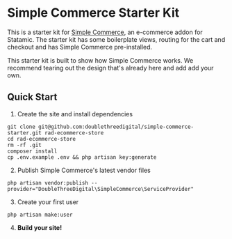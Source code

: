 # Simple Commerce Starter Kit

This is a starter kit for [Simple Commerce](https://github.com/doublethreedigital/simple-commerce), an e-commerce addon for Statamic. The starter kit has some boilerplate views, routing for the cart and checkout and has Simple Commerce pre-installed.

This starter kit is built to show how Simple Commerce works. We recommend tearing out the design that's already here and add add your own. 

## Quick Start

1. Create the site and install dependencies

```
git clone git@github.com:doublethreedigital/simple-commerce-starter.git rad-ecommerce-store
cd rad-ecommerce-store
rm -rf .git
composer install
cp .env.example .env && php artisan key:generate
```

2. Publish Simple Commerce's latest vendor files

```
php artisan vendor:publish --provider="DoubleThreeDigital\SimpleCommerce\ServiceProvider"
```

3. Create your first user

```
php artisan make:user
```

4. **Build your site!**